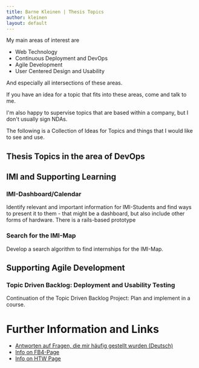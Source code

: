 ```yaml
---
title: Barne Kleinen | Thesis Topics
author: kleinen
layout: default
---
```


My main areas of interest are

* Web Technology
* Continuous Deployment and DevOps
* Agile Development
* User Centered Design and Usability

And especially all intersections of these areas.

If you have an idea for a topic that fits into these areas, come and talk to me.

I'm also happy to supervise topics that are based within a company, but I don't
usually sign NDAs.

The following is a Collection of Ideas for Topics and things that I would like
to see and use.

## Thesis Topics in the area of DevOps

## IMI and Supporting Learning

### IMI-Dashboard/Calendar

Identify relevant and important information for IMI-Students and find ways to present it
to them - that might be a dashboard, but also include other forms of hardware.
There is a rails-based prototype

### Search for the IMI-Map

Develop a search algorithm to find internships for the IMI-Map.

## Supporting Agile Development

### Topic Driven Backlog: Deployment and Usability Testing

Continuation of the Topic Driven Backlog Project: Plan and implement in a course.

# Further Information and Links
* [Antworten auf Fragen, die mir häufig gestellt wurden (Deutsch)](faq)
* [Info on FB4-Page](http://www.f4.htw-berlin.de/studieren/abschlussarbeit-kolloquium/)
* [Info on HTW Page](https://www.htw-berlin.de/studium/studienorganisation/pruefungen-praktikum/abschlussarbeit/)
